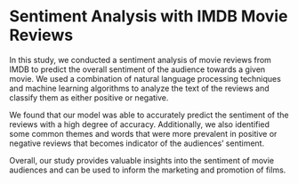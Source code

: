 # Sentiment Analysis with IMDB Movie Reviews

In this study, we conducted a sentiment analysis of movie reviews from IMDB to predict the overall 
sentiment of the audience towards a given movie. We used a combination of natural language processing 
techniques and machine learning algorithms to analyze the text of the reviews and classify them as either 
positive or negative.

We found that our model was able to accurately predict the sentiment of the reviews with a high degree of 
accuracy. Additionally, we also identified some common themes and words that were more prevalent in 
positive or negative reviews that becomes indicator of the audiences’ sentiment.

Overall, our study provides valuable insights into the sentiment of movie audiences and can be used to 
inform the marketing and promotion of films.
